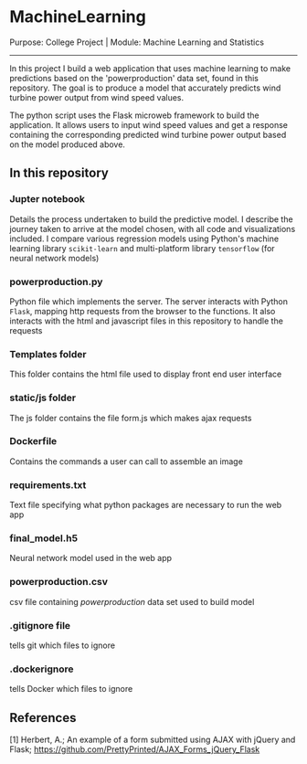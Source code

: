 # MachineLearning
Purpose: College Project | Module: Machine Learning and Statistics
***
In this project I build a web application that uses machine learning to make predictions based on the 'powerproduction' data set, found in this repository. The goal is to produce a model that accurately predicts wind turbine power output from wind speed values. 

The python script uses the Flask microweb framework to build the application. It allows users to input wind speed values and get a response containing the corresponding predicted wind turbine power output based on the model produced above.

## In this repository

### Jupter notebook
Details the process undertaken to build the predictive model. I describe the journey taken to arrive at the model chosen, with all code and visualizations included. I compare various regression models using Python's machine learning library `scikit-learn` and multi-platform library `tensorflow` (for neural network models)

### powerproduction.py
Python file which implements the server. The server interacts with Python `Flask`, mapping http requests from the browser to the functions. It also interacts with the html and javascript files in this repository to handle the requests

### Templates folder
This folder contains the html file used to display front end user interface

### static/js folder
The js folder contains the file form.js which makes ajax requests

### Dockerfile
Contains the commands a user can call to assemble an image

### requirements.txt
Text file specifying what python packages are necessary to run the web app

### final_model.h5
Neural network model used in the web app

### powerproduction.csv
csv file containing *powerproduction* data set used to build model

### .gitignore file
tells git which files to ignore 

### .dockerignore
tells Docker which files to ignore


## References
[1] Herbert, A.; An example of a form submitted using AJAX with jQuery and Flask; https://github.com/PrettyPrinted/AJAX_Forms_jQuery_Flask
